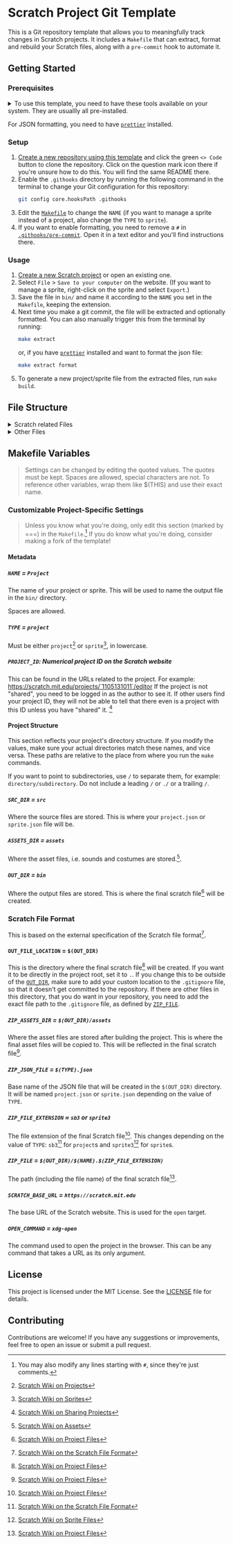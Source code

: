 # Scratch Project Git Template

This is a Git repository template that allows you to meaningfully track changes in Scratch projects. It includes a `Makefile` that can extract, format and rebuild your Scratch files, along with a `pre-commit` hook to automate it.

## Getting Started

### Prerequisites

<details>
	<summary>To use this template, you need to have these tools available on your system. They are usuallly all pre-installed.</summary>
	
- [`Git`](https://git-scm.com/), obviously.
- [`Make`](https://www.gnu.org/software/make/), the backbone of this project. It can run the commands this template provides. Usually pre-installed.
- `md5sum`: A command-line tool for calculating MD5 hashes. Comes with [`coreutils`](https://www.gnu.org/software/coreutils/), which is usually pre-installed.
- [`zip`](https://infozip.sourceforge.net/): Needed to zip and unzip Scratch projects. Usually pre-installed.

</details>


For JSON formatting, you need to have [`prettier`](https://prettier.io/) installed.

### Setup
1. [Create a new repository using this template](https://github.com/new?template_name=Scratch&template_owner=moritztim) and click the green `<> Code` button to clone the repository. Click on the question mark icon there if you're unsure how to do this. You will find the same README there.
2. Enable the `.githooks` directory by running the following command in the terminal to change your Git configuration for this repository:
	```bash
	git config core.hooksPath .githooks
	```
3. Edit the [`Makefile`](Makefile) to change the `NAME` (if you want to manage a sprite instead of a project, also change the `TYPE` to `sprite`).
4. If you want to enable formatting, you need to remove a `#` in [`.githooks/pre-commit`](.githooks/pre-commit). Open it in a text editor and you'll find instructions there.

### Usage
1. [Create a new Scratch project](https://scratch.mit.edu/projects/editor/) or open an existing one.
2. Select `File` > `Save to your computer` on the website. (If you want to manage a sprite, right-click on the sprite and select `Export`.)
3. Save the file in `bin/` and name it according to the `NAME` you set in the `Makefile`, keeping the extension.
4. Next time you make a git commit, the file will be extracted and optionally formatted. You can also manually trigger this from the terminal by running:
	```bash
	make extract
	```
	or, if you have [`prettier`](https://prettier.io/) installed and want to format the json file:
	```bash
	make extract format
	```
5. To generate a new project/sprite file from the extracted files, run `make build`.

## File Structure
<details>
	<summary>Scratch related Files</summary>

You can modify the file structure in the [`Makefile`](Makefile). By default it looks like this:
| File | Description |
| - | - |
| [`src/assets/83a9787d4cb6f3b7632b4ddfebf74367.wav`](src/assets/83a9787d4cb6f3b7632b4ddfebf74367.wav) | **Asset files like sounds and images.** You can rename and edit these but the next time you extract, they will show up with a cryptic name again. You can even delete them after running `make build` once, since this copies them to [`bin/assets/`](bin/assets/). That way you can keep only the ones that you're actually going to change. |
| [`src/project.json`](src/project.json) or [`src/sprite.json`](src/sprite.json) | **The main Data file. This tracks changes to the project or sprite** and can even allow you to fine tune some values. Don't go crazy with this though as it can easily cause undefined behavior after building and opening the project in Scratch. |
| [`bin/project.sb3`](bin/) or [`bin/sprite1.sb3`](bin/) | **The compressed Scratch project or sprite file.** This will be named according to the `NAME` you set in the `Makefile`. You can upload this to Scratch by selecting `File` > `Load from your computer` on the website. If you didn't mess with it, it will work with no compromises. |
| [`bin/assets/83a9787d4cb6f3b7632b4ddfebf74367.wav`](bin/assets/83a9787d4cb6f3b7632b4ddfebf74367.wav) | **Automatically generated files.** These are the files that are created when you run `make build`. They are copies of the files in [`src/assets/`](src/assets/) but with the correct names. You may delete them if you keep the respective files in [`src/assets/`](src/assets/) but they will be recreated when you run `make build`. |

</details>
<details>
	<summary>Other Files</summary>

| File | Description |
| - | - |
| [`Makefile`](Makefile) | **The main file that contains all the commands.** You can modify its variables to change the file structure or add new commands for your own needs. |
| [.githooks/pre-commit](.githooks/pre-commit) | **A simple shell script that runs `make` before every commit.** You can modify it to toggle formatting. It will only run if you enable it acording to the [setup instructions](#setup). |
| [README.md](README.md) | **Instructions for using this template.** You should replace this with your own. |
| [LICENSE](LICENSE) | **The terms of the template's License.** For more information, read the file. |
| [`bin/.gitkeep`](bin/.gitkeep) | **A placeholder** because git doesn't track empty directories. You can remove it. |
| [.gitignore](.gitignore) | **A note for git** to ignore the `bin/` directory, since it only contains redundant files that are derived from the `src/` directory. |

</details>

## Makefile Variables
> Settings can be changed by editing the quoted values. The quotes must be kept.
> Spaces are allowed, special characters are not.
> To reference other variables, wrap them like $(THIS) and use their exact name.


### Customizable Project-Specific Settings
> Unless you know what you're doing, only edit this section (marked by ===) in the `Makefile`.[^1]
> If you do know what you're doing, consider making a fork of the template!

#### Metadata

##### `NAME` = `Project`
The name of your project or sprite. This will be used to name the output file in the `bin/` directory.

Spaces are allowed.

##### `TYPE` = `project`
Must be either `project`[^2] or `sprite`[^3], in lowercase.

##### `PROJECT_ID`: Numerical project ID on the Scratch website

This can be found in the URLs related to the project. For example: <a href="https://scratch.mit.edu/projects/1105131011/editor" target="_blank"> https://scratch.mit.edu/projects/`1105131011`/editor</a>
If the project is not "shared", you need to be logged in as the author to see it.
If other users find your project ID, they will not be able to tell that there even is a project with this ID unless you have "shared" it. [^4]

#### Project Structure

This section reflects your project's directory structure. If you modify the values, make sure your actual directories match these names, and vice versa. These paths are relative to the place from where you run the `make` commands.

If you want to point to subdirectories, use `/` to separate them, for example: `directory/subdirectory`. Do not include a leading `/` or `./` or a trailing `/`.
##### `SRC_DIR` = `src`
Where the source files are stored. This is where your `project.json` or `sprite.json` file will be.

##### `ASSETS_DIR` = `assets`
Where the asset files, i.e. sounds and costumes are stored.[^5].

##### `OUT_DIR` = `bin`
Where the output files are stored. This is where the final scratch file[^6] will be created.

### Scratch File Format
This is based on the external specification of the Scratch file format[^7].

#### `OUT_FILE_LOCATION` = `$(OUT_DIR)`
This is the directory where the final scratch file[^6] will be created. If you want it to be directly in the project root, set it to `.`. If you change this to be outside of the [`OUT_DIR`](#out_dir), make sure to add your custom location to the `.gitignore` file, so that it doesn't get committed to the repository. If there are other files in this directory, that you do want in your repository, you need to add the exact file path to the `.gitignore` file, as defined by [`ZIP_FILE`](#zip_file).

##### `ZIP_ASSETS_DIR` = `$(OUT_DIR)/assets`
Where the asset files are stored after building the project. This is where the final asset files will be copied to. This will be reflected in the final scratch file[^6].

##### `ZIP_JSON_FILE` = `$(TYPE).json`
Base name of the JSON file that will be created in the `$(OUT_DIR)` directory. It will be named `project.json` or `sprite.json` depending on the value of `TYPE`.

##### `ZIP_FILE_EXTENSION` ≈ `sb3` or `sprite3`
The file extension of the final Scratch file[^6]. This changes depending on the value of `TYPE`: `sb3`[^7] for `project`s and `sprite3`[^8] for `sprite`s.

##### `ZIP_FILE` = `$(OUT_DIR)/$(NAME).$(ZIP_FILE_EXTENSION)`
The path (including the file name) of the final scratch file[^6].

##### `SCRATCH_BASE_URL` = `https://scratch.mit.edu`
The base URL of the Scratch website. This is used for the `open` target.

##### `OPEN_COMMAND` = `xdg-open`
The command used to open the project in the browser. This can be any command that takes a URL as its only argument.

## License
This project is licensed under the MIT License. See the [LICENSE](LICENSE) file for details.

## Contributing
Contributions are welcome! If you have any suggestions or improvements, feel free to open an issue or submit a pull request.

[^1]: You may also modify any lines starting with `#`, since they're just comments.

[^2]: [Scratch Wiki on Projects](https://en.scratch-wiki.info/wiki/Project)

[^3]: [Scratch Wiki on Sprites](https://en.scratch-wiki.info/wiki/Sprite)

[^4]: [Scratch Wiki on Sharing Projects](https://en.scratch-wiki.info/wiki/Sharing_projects)

[^5]: [Scratch Wiki on Assets](https://en.scratch-wiki.info/wiki/Scratch_File_Frmat#Assets)

[^7]: [Scratch Wiki on the Scratch File Format](https://en.scratch-wiki.info/wiki/Scratch_File_Format)

[^6]: [Scratch Wiki on Project Files](https://en.scratch-wiki.info/wiki/Scratch_File_Format#Project_Files)

[^8]: [Scratch Wiki on Sprite Files](https://en.scratch-wiki.info/wiki/Scratch_File_Format#Sprite_Files)
